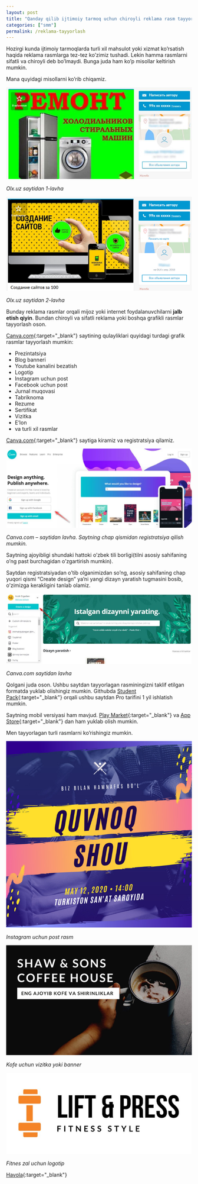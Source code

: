 ```yaml
---
layout: post
title: "Qanday qilib ijtimoiy tarmoq uchun chiroyli reklama rasm tayyorlash mumkin?"
categories: ["smm"]
permalink: /reklama-tayyorlash
---
```


Hozirgi kunda ijtimoiy tarmoqlarda turli xil mahsulot yoki xizmat ko’rsatish haqida reklama rasmlarga tez-tez ko’zimiz tushadi. Lekin hamma rasmlarni sifatli va chiroyli deb bo’lmaydi. Bunga juda ham ko’p misollar keltirish mumkin.

Mana quyidagi misollarni ko’rib chiqamiz.

![Olx.uz saytidan 1-lavha](/assets/2019-10-26-reklama-tayyorlash/olx-1.jpg)

*Olx.uz saytidan 1-lavha*

![Olx.uz saytidan 2-lavha](/assets/2019-10-26-reklama-tayyorlash/olx-2.jpg)

*Olx.uz saytidan 2-lavha*

Bunday reklama rasmlar orqali mijoz yoki internet foydalanuvchilarni **jalb etish qiyin**. Bundan chiroyli va sifatli reklama yoki boshqa grafikli rasmlar tayyorlash oson.

[Canva.com](https://canva.com){:target="_blank"} saytining qulayliklari quyidagi turdagi grafik rasmlar tayyorlash mumkin:

- Prezintatsiya
- Blog banneri
- Youtube kanalini bezatish
- Logotip
- Instagram uchun post
- Facebook uchun post
- Jurnal muqovasi
- Tabriknoma
- Rezume
- Sertifikat
- Vizitka
- E’lon
- va turli xil rasmlar

[Canva.com](https://canva.com){:target="_blank"} saytiga kiramiz va registratsiya qilamiz.

![canva.com](/assets/2019-10-26-reklama-tayyorlash/canva-reg.jpg)

*Canva.com – saytidan lavha. Saytning chap qismidan registratsiya qilish mumkin.*

Saytning ajoyibligi shundaki hattoki o’zbek tili borligi(tilni asosiy sahifaning o’ng past burchagidan o’zgartirish mumkin).

Saytdan registratsiyadan o’tib olganimizdan so’ng, asosiy sahifaning chap yuqori qismi “Create design” ya’ni yangi dizayn yaratish tugmasini bosib, o’zimizga kerakligini tanlab olamiz.

![Canva.com saytidan lavha](/assets/2019-10-26-reklama-tayyorlash/canva-example.jpg)

*Canva.com saytidan lavha*

Qolgani juda oson. Ushbu saytdan tayyorlagan rasminingizni taklif etilgan formatda yuklab olishingiz mumkin. Githubda [Student Pack](https://education.github.com/pack){:target="_blank"} orqali ushbu saytdan Pro tarifini 1 yil ishlatish mumkin.

Saytning mobil versiyasi ham mavjud. [Play Market](https://play.google.com/store/apps/details?id=com.canva.editor){:target="_blank"} va [App Store](https://apps.apple.com/us/app/canva-graphic-design-creator/id897446215#?platform=iphone){:target="_blank"} dan ham yuklab olish mumkin.

Men tayyorlagan turli rasmlarni ko’rishingiz mumkin.

![Canva.com](/assets/2019-10-26-reklama-tayyorlash/canva-1.jpg)

*Instagram uchun post rasm*

![Canva.com](/assets/2019-10-26-reklama-tayyorlash/canva-2.jpg)

*Kofe uchun vizitka yoki banner*

![Canva.com](/assets/2019-10-26-reklama-tayyorlash/canva-3.jpg)

*Fitnes zal uchun logotip*

[Havola](https://nodirbek.uz/2019/10/qanday-qilib-ijtimoiy-tarmoqlar-uchun-chiroyli-reklama-rasm-tayyorlash-mumkin/){:target="_blank"}